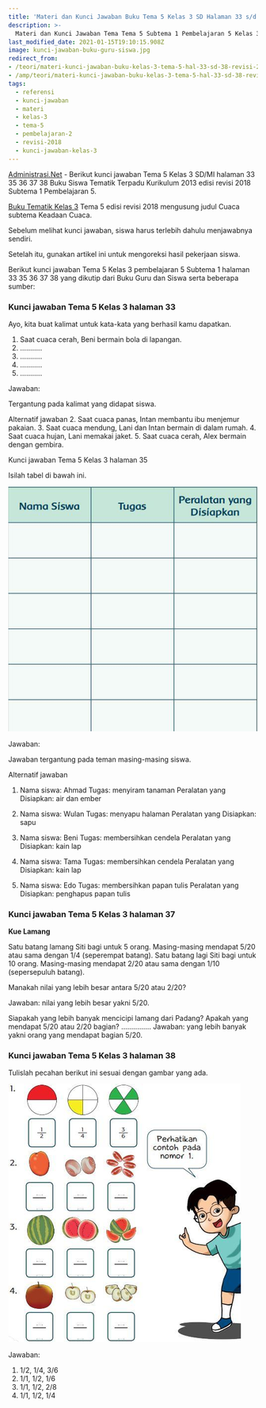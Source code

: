 ```yaml
---
title: 'Materi dan Kunci Jawaban Buku Tema 5 Kelas 3 SD Halaman 33 s/d 38 Revisi 2018'
description: >-
  Materi dan Kunci Jawaban Tema Tema 5 Subtema 1 Pembelajaran 5 Kelas 3 Halaman 33, 35, 36, 37, dan 38 Buku Siswa SD Kurikulum 2018.
last_modified_date: 2021-01-15T19:10:15.908Z
image: kunci-jawaban-buku-guru-siswa.jpg
redirect_from: 
- /teori/materi-kunci-jawaban-buku-kelas-3-tema-5-hal-33-sd-38-revisi-2018
- /amp/teori/materi-kunci-jawaban-buku-kelas-3-tema-5-hal-33-sd-38-revisi-2018
tags:
  - referensi
  - kunci-jawaban
  - materi
  - kelas-3
  - tema-5
  - pembelajaran-2
  - revisi-2018
  - kunci-jawaban-kelas-3
---
```



[Administrasi.Net](https://administrasi.net "Administrasi.Net") - Berikut kunci jawaban Tema 5 Kelas 3 SD/MI halaman 33 35 36 37 38 Buku Siswa Tematik Terpadu Kurikulum 2013 edisi revisi 2018 Subtema 1 Pembelajaran 5.

[Buku Tematik Kelas 3](https://administrasi.net/bse/buku-tematik-sd-mi-kelas-3-kurikulum-2013 "Buku Tematik Kelas 3 SD") Tema 5 edisi revisi 2018 mengusung judul Cuaca subtema Keadaan Cuaca.

Sebelum melihat kunci jawaban, siswa harus terlebih dahulu menjawabnya sendiri.

Setelah itu, gunakan artikel ini untuk mengoreksi hasil pekerjaan siswa.

Berikut kunci jawaban Tema 5 Kelas 3 pembelajaran 5 Subtema 1 halaman 33 35 36 37 38 yang dikutip dari Buku Guru dan Siswa serta beberapa sumber:

### Kunci jawaban Tema 5 Kelas 3 halaman 33

Ayo, kita buat kalimat untuk kata-kata yang berhasil kamu dapatkan.

1. Saat cuaca cerah, Beni bermain bola di lapangan.
2. ...........
3. ...........
4. ...........
5. ...........

Jawaban:

Tergantung pada kalimat yang didapat siswa.

Alternatif jawaban
2. Saat cuaca panas, Intan membantu ibu menjemur pakaian.
3. Saat cuaca mendung, Lani dan Intan bermain di dalam rumah.
4. Saat cuaca hujan, Lani memakai jaket.
5. Saat cuaca cerah, Alex bermain dengan gembira.


Kunci jawaban Tema 5 Kelas 3 halaman 35

Isilah tabel di bawah ini.

![Jawaban halaman 35](/img/tabel-tema-5-kelas-3-halaman-35.jpg "Jawaban halaman 35")

Jawaban:

Jawaban tergantung pada teman masing-masing siswa.

Alternatif jawaban

1) Nama siswa: Ahmad
Tugas: menyiram tanaman
Peralatan yang Disiapkan: air dan ember

2) Nama siswa: Wulan
Tugas: menyapu halaman
Peralatan yang Disiapkan: sapu

3) Nama siswa: Beni
Tugas: membersihkan cendela
Peralatan yang Disiapkan: kain lap

4) Nama siswa: Tama
Tugas: membersihkan cendela
Peralatan yang Disiapkan: kain lap

5) Nama siswa: Edo
Tugas: membersihkan papan tulis
Peralatan yang Disiapkan: penghapus papan tulis

### Kunci jawaban Tema 5 Kelas 3 halaman 37

**Kue Lamang**

Satu batang lamang Siti bagi untuk 5 orang. Masing-masing mendapat 5/20 atau sama dengan 1/4 (seperempat batang). Satu batang lagi Siti bagi untuk 10 orang. Masing-masing mendapat 2/20 atau sama dengan 1/10 (sepersepuluh batang).

Manakah nilai yang lebih besar antara 5/20 atau 2/20?  

Jawaban: nilai yang lebih besar yakni 5/20.

Siapakah yang lebih banyak mencicipi lamang dari Padang? Apakah yang mendapat 5/20 atau 2/20 bagian? ............... Jawaban: yang lebih banyak yakni orang yang mendapat bagian 5/20.

### Kunci jawaban Tema 5 Kelas 3 halaman 38

Tulislah pecahan berikut ini sesuai dengan gambar yang ada.

![Jawaban halaman 38](/img/gambar-tema-5-kelas-3-halaman-38.jpg "Jawaban halaman 38")

Jawaban:

1. 1/2, 1/4, 3/6
2. 1/1, 1/2, 1/6
3. 1/1, 1/2, 2/8
4. 1/1, 1/2, 1/4



